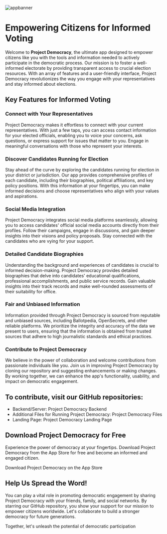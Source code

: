 ![appbanner](https://github.com/SkiingIsFun123/Project-Democracy/assets/101684827/205022a5-867f-43a5-953e-0a1ccfa590c5)

# Empowering Citizens for Informed Voting
Welcome to **Project Democracy**, the ultimate app designed to empower citizens like you with the tools and information needed to actively participate in the democratic process. Our mission is to foster a well-informed electorate by providing transparent access to crucial election resources. With an array of features and a user-friendly interface, Project Democracy revolutionizes the way you engage with your representatives and stay informed about elections.

## Key Features for Informed Voting
### Connect with Your Representatives
Project Democracy makes it effortless to connect with your current representatives. With just a few taps, you can access contact information for your elected officials, enabling you to voice your concerns, ask questions, or express support for issues that matter to you. Engage in meaningful conversations with those who represent your interests.

### Discover Candidates Running for Election
Stay ahead of the curve by exploring the candidates running for election in your district or jurisdiction. Our app provides comprehensive profiles of each candidate, including their biographies, political affiliations, and key policy positions. With this information at your fingertips, you can make informed decisions and choose representatives who align with your values and aspirations.

### Social Media Integration
Project Democracy integrates social media platforms seamlessly, allowing you to access candidates' official social media accounts directly from their profiles. Follow their campaigns, engage in discussions, and gain deeper insights into their visions and policy proposals. Stay connected with the candidates who are vying for your support.

### Detailed Candidate Biographies
Understanding the background and experiences of candidates is crucial to informed decision-making. Project Democracy provides detailed biographies that delve into candidates' educational qualifications, professional accomplishments, and public service records. Gain valuable insights into their track records and make well-rounded assessments of their suitability for office.

### Fair and Unbiased Information
Information provided through Project Democracy is sourced from reputable and unbiased sources, including Ballotpedia, OpenSecrets, and other reliable platforms. We prioritize the integrity and accuracy of the data we present to users, ensuring that the information is obtained from trusted sources that adhere to high journalistic standards and ethical practices.

### Contribute to Project Democracy
We believe in the power of collaboration and welcome contributions from passionate individuals like you. Join us in improving Project Democracy by cloning our repository and suggesting enhancements or making changes. By working together, we can enhance the app's functionality, usability, and impact on democratic engagement.

## To contribute, visit our GitHub repositories:

- Backend/Server: Project Democracy Backend
- Additional Files for Running Project Democracy: Project Democracy Files
- Landing Page: Project Democracy Landing Page

## Download Project Democracy for Free
Experience the power of democracy at your fingertips. Download Project Democracy from the App Store for free and become an informed and engaged citizen.

Download Project Democracy on the App Store

##  Help Us Spread the Word!
You can play a vital role in promoting democratic engagement by sharing Project Democracy with your friends, family, and social networks. By starring our GitHub repository, you show your support for our mission to empower citizens worldwide. Let's collaborate to build a stronger democracy for future generations.

Together, let's unleash the potential of democratic participation
